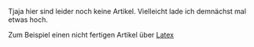 Tjaja hier sind leider noch keine Artikel. Vielleicht lade ich demnächst mal etwas hoch.

Zum Beispiel einen nicht fertigen Artikel über [Latex](https://justaehle.github.io/website/blog/latex)
